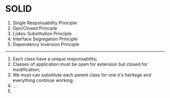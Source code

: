 # SOLID

1. Single Responsability Principle
2. Opn/Closed Principle
3. Liskov Substitution Principle
4. Interface Segregation Principle
5. Dependency Inversion Principle

-------

1. Each class have a unique responsability;
2. Classes of application must be open for extension but closed for modification;
3. We must can substitute each parent class for one it's heritage and everything continue working;
4. ...
5.  